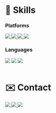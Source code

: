 
# 🔧 Skills

### Platforms
<div style="display: inline-block; margin-right: 8px;">
  <a href="https://github.com/chaehyunp/Android-Kotlin" target="_blank">
    <img src="https://img.shields.io/badge/Android-3DDC84?style=flat-square&logo=Android&logoColor=white"/>
  </a>
  <a href="https://github.com/chaehyunp/iOS-Swift" target="_blank">
    <img src="https://img.shields.io/badge/iOS-000000?style=flat-square&logo=iOS&logoColor=white"/>
  </a>
  <a href="https://github.com/chaehyunp/ReactNative" target="_blank">
    <img src="https://img.shields.io/badge/ReactNative-61DAFB?style=flat-square&logo=React&logoColor=black"/>
  </a>
  <a href="https://github.com/chaehyunp/Flutter" target="_blank">
    <img src="https://img.shields.io/badge/Flutter-02569B?style=flat-square&logo=Flutter&logoColor=white"/>
  </a>
</div>

### Languages
<div style="display: inline-block; margin-right: 8px;">
  <img src="https://img.shields.io/badge/Kotlin-0095D5?style=flat-square&logo=Kotlin&logoColor=white"/> 
  <img src="https://img.shields.io/badge/Swift-FA7343?style=flat-square&logo=Swift&logoColor=white"/>
  <img src="https://img.shields.io/badge/Java-007396?style=flat-square&logo=Java&logoColor=white"/>
</div>

 <br/>
 <br/>

# ✉️ Contact
<div style="display: inline-block; margin-right: 8px;">
  <a href="https://github.com/chaehyunp" target="_blank">
    <img src="http://img.shields.io/badge/-GitHub-black?style=flat-square&logo=github&logoColor=white"/>
  </a>
  <a href="https://linkedin.com/in/claire-park-chaehyun" target="_blank">
    <img src="https://img.shields.io/badge/ClairePark-0A66C2?style=flat-square&logo=Linkedin&logoColor=white"/>
  </a>
  <a href="mailto:clairebluepark@gmail.com" target="_blank">
    <img src="https://img.shields.io/badge/clairebluepark@gmail.com-EA4335?style=flat-square&logo=Gmail&logoColor=white"/>
  </a>
</div>